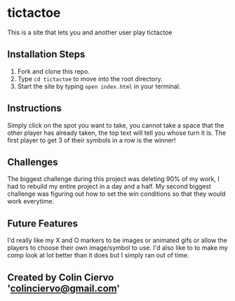 # tictactoe
This is a site that lets you and another user play tictactoe

## Installation Steps
1. Fork and clone this repo.
2. Type `cd tictactoe` to move into the root directory.
3. Start the site by typing `open index.html` in your terminal.

## Instructions
Simply click on the spot you want to take, you cannot take a space that the other player has already taken, the top text will tell you whose turn it is. The first player to get 3 of their symbols in a row is the winner!

## Challenges
The biggest challenge during this project was deleting 90% of my work, I had to rebuild my entire project in a day and a half. My second biggest challenge was figuring out how to set the win conditions so that they would work everytime.

## Future Features
I'd really like my X and O markers to be images or animated gifs or allow the players to choose their own image/symbol to use. I'd also like to to make my comp look at lot better than it does but I simply ran out of time.


## Created by Colin Ciervo 'colinciervo@gmail.com'
